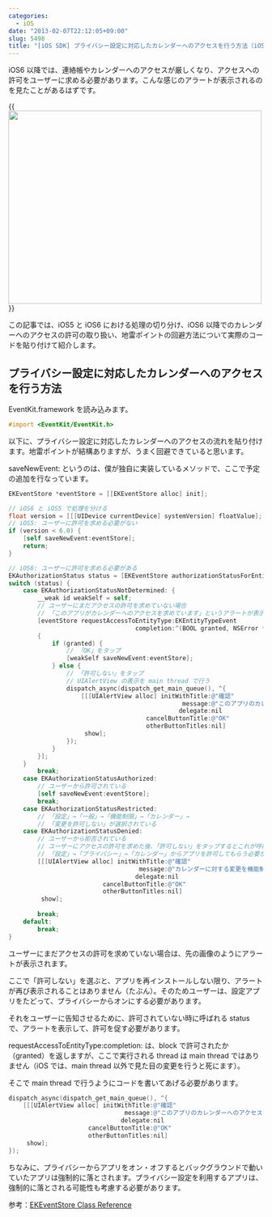 ```yaml
---
categories:
  - iOS
date: "2013-02-07T22:12:05+09:00"
slug: 5498
title: "[iOS SDK] プライバシー設定に対応したカレンダーへのアクセスを行う方法（iOS5, iOS6 両対応）"
---
```


iOS6 以降では、連絡帳やカレンダーへのアクセスが厳しくなり、アクセスへの許可をユーザーに求める必要があります。こんな感じのアラートが表示されるのを見たことがあるはずです。

{{<img alt="" src="/images/2013/02/5498_1.png" width="500" height="382">}}

この記事では、iOS5 と iOS6 における処理の切り分け、iOS6 以降でのカレンダーへのアクセスの許可の取り扱い、地雷ポイントの回避方法について実際のコードを貼り付けて紹介します。

## プライバシー設定に対応したカレンダーへのアクセスを行う方法

EventKit.framework を読み込みます。

```objectivec
#import <EventKit/EventKit.h>
```

以下に、プライバシー設定に対応したカレンダーへのアクセスの流れを貼り付けます。地雷ポイントが結構ありますが、うまく回避できていると思います。

saveNewEvent: というのは、僕が独自に実装しているメソッドで、ここで予定の追加を行なっています。

```objectivec
EKEventStore *eventStore = [[EKEventStore alloc] init];

// iOS6 と iOS5 で処理を分ける
float version = [[[UIDevice currentDevice] systemVersion] floatValue];
// iOS5: ユーザーに許可を求める必要がない
if (version < 6.0) {
    [self saveNewEvent:eventStore];
    return;
}

// iOS6: ユーザーに許可を求める必要がある
EKAuthorizationStatus status = [EKEventStore authorizationStatusForEntityType:EKEntityTypeEvent];
switch (status) {
    case EKAuthorizationStatusNotDetermined: {
        __weak id weakSelf = self;
        // ユーザーにまだアクセスの許可を求めていない場合
        // 「このアプリがカレンダーへのアクセスを求めています」というアラートが表示される
        [eventStore requestAccessToEntityType:EKEntityTypeEvent
                                   completion:^(BOOL granted, NSError *error)
        {
            if (granted) {
                // 「OK」をタップ
                [weakSelf saveNewEvent:eventStore];
            } else {
                // 「許可しない」をタップ
                // UIAlertView の表示を main thread で行う
                dispatch_async(dispatch_get_main_queue(), ^{
                    [[[UIAlertView alloc] initWithTitle:@"確認"
                                                message:@"このアプリのカレンダーへのアクセスを許可するには、プライバシーから設定する必要があります。"
                                               delegate:nil
                                      cancelButtonTitle:@"OK"
                                      otherButtonTitles:nil]
                     show];
                });
            }
        }];
    }
        break;
    case EKAuthorizationStatusAuthorized:
        // ユーザーから許可されている
        [self saveNewEvent:eventStore];
        break;
    case EKAuthorizationStatusRestricted:
        // 「設定」→「一般」→「機能制限」→「カレンダー」→
        // 「変更を許可しない」が選択されている
    case EKAuthorizationStatusDenied:
        // ユーザーから拒否されている
        // ユーザーにアクセスの許可を求めた後、「許可しない」をタップするとこれが呼ばれる
        // 「設定」→「プライバシー」→「カレンダー」からアプリを許可してもらう必要がある
        [[[UIAlertView alloc] initWithTitle:@"確認"
                                    message:@"カレンダーに対する変更を機能制限されているか、プライバシーから許可されていません。"
                                   delegate:nil
                          cancelButtonTitle:@"OK"
                          otherButtonTitles:nil]
         show];
        
        break;
    default:
        break;
}
```

ユーザーにまだアクセスの許可を求めていない場合は、先の画像のようにアラートが表示されます。

ここで「許可しない」を選ぶと、アプリを再インストールしない限り、アラートが再び表示されることはありません（たぶん）。そのためユーザーは、設定アプリをたどって、プライバシーからオンにする必要があります。

それをユーザーに告知させるために、許可されていない時に呼ばれる status で、アラートを表示して、許可を促す必要があります。

requestAccessToEntityType:completion: は、block で許可されたか（granted）を返しますが、ここで実行される thread は main thread ではありません（iOS では、main thread 以外で見た目の変更を行うと死にます）。

そこで main thread で行うようにコードを書いてあげる必要があります。

```objectivec
dispatch_async(dispatch_get_main_queue(), ^{
    [[[UIAlertView alloc] initWithTitle:@"確認"
                                message:@"このアプリのカレンダーへのアクセスを許可するには、プライバシーから設定する必要があります。"
                               delegate:nil
                      cancelButtonTitle:@"OK"
                      otherButtonTitles:nil]
     show];
});
```

ちなみに、プライバシーからアプリをオン・オフするとバックグラウンドで動いていたアプリは強制的に落とされます。プライバシー設定を利用するアプリは、強制的に落とされる可能性も考慮する必要があります。

参考：[EKEventStore Class Reference](http://developer.apple.com/library/ios/#documentation/EventKit/Reference/EKEventStoreClassRef/Reference/Reference.html)
